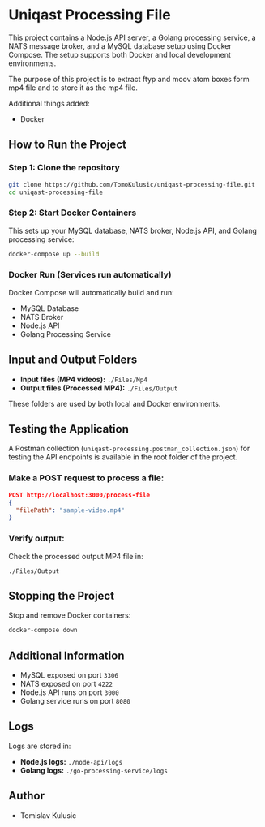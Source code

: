 # Uniqast Processing File

This project contains a Node.js API server, a Golang processing service, a NATS message broker, and a MySQL database setup using Docker Compose. The setup supports both Docker and local development environments.

The purpose of this project is to extract ftyp and moov atom boxes form mp4 file and to store it as the mp4 file.

Additional things added:
- Docker

## How to Run the Project

### Step 1: Clone the repository

```bash
git clone https://github.com/TomoKulusic/uniqast-processing-file.git
cd uniqast-processing-file
```

### Step 2: Start Docker Containers

This sets up your MySQL database, NATS broker, Node.js API, and Golang processing service:

```bash
docker-compose up --build
```

### Docker Run (Services run automatically)

Docker Compose will automatically build and run:

- MySQL Database
- NATS Broker
- Node.js API
- Golang Processing Service

## Input and Output Folders

- **Input files (MP4 videos):** `./Files/Mp4`
- **Output files (Processed MP4):** `./Files/Output`

These folders are used by both local and Docker environments.

## Testing the Application

A Postman collection (`uniqast-processing.postman_collection.json`) for testing the API endpoints is available in the root folder of the project.

### Make a POST request to process a file:

```json
POST http://localhost:3000/process-file
{
  "filePath": "sample-video.mp4"
}
```

### Verify output:

Check the processed output MP4 file in:

```
./Files/Output
```

## Stopping the Project

Stop and remove Docker containers:

```bash
docker-compose down
```

## Additional Information

- MySQL exposed on port `3306`
- NATS exposed on port `4222`
- Node.js API runs on port `3000`
- Golang service runs on port `8080`

## Logs

Logs are stored in:

- **Node.js logs:** `./node-api/logs`
- **Golang logs:** `./go-processing-service/logs`

## Author

- Tomislav Kulusic